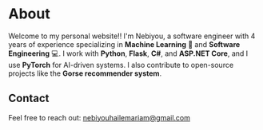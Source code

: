 # About

Welcome to my personal website!! I'm Nebiyou, a software engineer with 4 years of experience specializing in **Machine Learning** 🤖 and **Software Engineering** 💻. I work with **Python**, **Flask**, **C#**, and **ASP.NET Core**, and I use **PyTorch** for AI-driven systems. I also contribute to open-source projects like the **Gorse recommender system**.

## Contact

Feel free to reach out: nebiyouhailemariam@gmail.com
